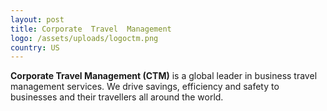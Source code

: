 ```yaml
---
layout: post
title: Corporate  Travel  Management
logo: /assets/uploads/logoctm.png
country: US
---
```

**Corporate Travel Management (CTM)** is a global leader in business travel management services. We drive savings, efficiency and safety to businesses and their travellers all around the world.